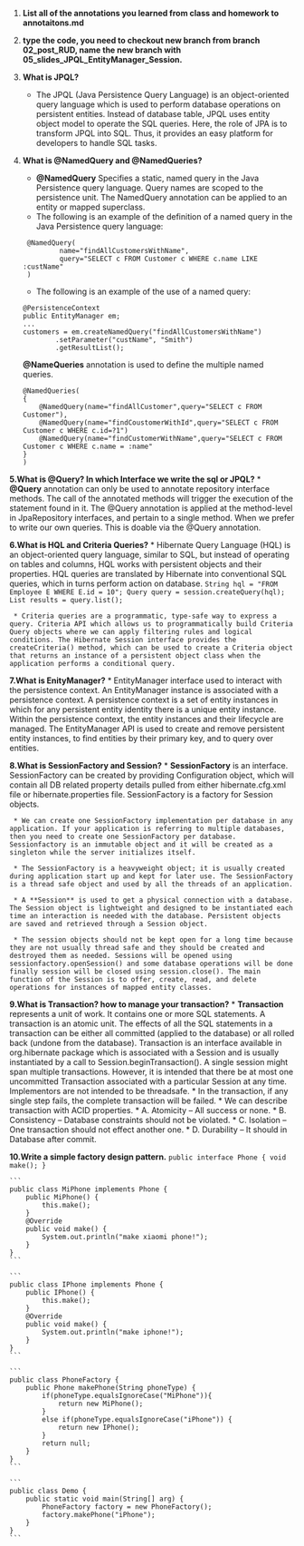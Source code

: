 1. **List all of the annotations you learned from class and homework to annotaitons.md**

2. **type the code, you need to checkout new branch from branch 02_post_RUD, name the new branch with 05_slides_JPQL_EntityManager_Session.**

3. **What is JPQL?**
   * The JPQL (Java Persistence Query Language) is an object-oriented query language which is used to perform database operations on persistent entities. Instead of database table, JPQL uses entity object model to operate the SQL queries. Here, the role of JPA is to transform JPQL into SQL. Thus, it provides an easy platform for developers to handle SQL tasks.
   
4. **What is @NamedQuery and @NamedQueries?**
   - **@NamedQuery** Specifies a static, named query in the Java Persistence query language. Query names are scoped to the persistence unit. The NamedQuery annotation can be applied to an entity or mapped superclass.
   * The following is an example of the definition of a named query in the Java Persistence query language:
   
   ```
    @NamedQuery(
            name="findAllCustomersWithName",
            query="SELECT c FROM Customer c WHERE c.name LIKE :custName"
    ) 
    ```

   * The following is an example of the use of a named query:
 	```
    @PersistenceContext
    public EntityManager em;
    ...
    customers = em.createNamedQuery("findAllCustomersWithName")
            .setParameter("custName", "Smith")
            .getResultList();
    ```

    **@NameQueries** annotation is used to define the multiple named queries.
    ```
    @NamedQueries(
    {
  		@NamedQuery(name="findAllCustomer",query="SELECT c FROM Customer"),
  		@NamedQuery(name="findCoustomerWithId",query="SELECT c FROM Customer c WHERE c.id=?1")
  		@NamedQuery(name="findCustomerWithName",query="SELECT c FROM Customer c WHERE c.name = :name"
	}
	)
	```

**5.What is @Query? In which Interface we write the sql or JPQL?**
     * **@Query** annotation can only be used to annotate repository interface methods. The call of the annotated methods will trigger the execution of the statement found in it. The @Query annotation is applied at the method-level in JpaRepository interfaces, and pertain to a single method. When we prefer to write our own queries. This is doable via the @Query annotation.

**6.What is HQL and Criteria Queries?**
     * Hibernate Query Language (HQL) is an object-oriented query language, similar to SQL, but instead of operating on tables and columns, HQL works with persistent objects and their properties. HQL queries are translated by Hibernate into conventional SQL queries, which in turns perform action on database.
     ```
     String hql = "FROM Employee E WHERE E.id = 10";
     Query query = session.createQuery(hql);
     List results = query.list();
     ```
     
     * Criteria queries are a programmatic, type-safe way to express a query. Criteria API which allows us to programmatically build Criteria Query objects where we can apply filtering rules and logical conditions. The Hibernate Session interface provides the createCriteria() method, which can be used to create a Criteria object that returns an instance of a persistent object class when the application performs a conditional query.

**7.What is EnityManager?**
     * EntityManager interface used to interact with the persistence context. An EntityManager instance is associated with a persistence context. A persistence context is a set of entity instances in which for any persistent entity identity there is a unique entity instance. Within the persistence context, the entity instances and their lifecycle are managed. The EntityManager API is used to create and remove persistent entity instances, to find entities by their primary key, and to query over entities.

**8.What is SessionFactory and Session?**
     * **SessionFactory** is an interface. SessionFactory can be created by providing Configuration object, which will contain all DB related property details pulled from either hibernate.cfg.xml file or hibernate.properties file. SessionFactory is a factory for Session objects.

     * We can create one SessionFactory implementation per database in any application. If your application is referring to multiple databases, then you need to create one SessionFactory per database. Sessionfactory is an immutable object and it will be created as a singleton while the server initializes itself.

     * The SessionFactory is a heavyweight object; it is usually created during application start up and kept for later use. The SessionFactory is a thread safe object and used by all the threads of an application.

     * A **Session** is used to get a physical connection with a database. The Session object is lightweight and designed to be instantiated each time an interaction is needed with the database. Persistent objects are saved and retrieved through a Session object.

     * The session objects should not be kept open for a long time because they are not usually thread safe and they should be created and destroyed them as needed. Sessions will be opened using sessionfactory.openSession() and some database operations will be done finally session will be closed using session.close(). The main function of the Session is to offer, create, read, and delete operations for instances of mapped entity classes.

**9.What is Transaction? how to manage your transaction?**
     * **Transaction** represents a unit of work. It contains one or more SQL statements. A transaction is an atomic unit. The effects of all the SQL statements in a transaction can be either all committed (applied to the database) or all rolled back (undone from the database). Transaction is an interface available in org.hibernate package which is associated with a Session and is usually instantiated by a call to Session.beginTransaction(). A single session might span multiple transactions. However, it is intended that there be at most one uncommitted Transaction associated with a particular Session at any time. Implementors are not intended to be threadsafe.
     * In the transaction, if any single step fails, the complete transaction will be failed.
     * We can describe transaction with ACID properties.
       * A. Atomicity – All success or none.
       * B. Consistency – Database constraints should not be violated.
       * C. Isolation – One transaction should not effect another one.
       * D. Durability – It should in Database after commit.

**10.Write a simple factory design pattern.**
	```
    public interface Phone {
    	void make();
    }
    ```

    ```
	public class MiPhone implements Phone {
	    public MiPhone() {
	        this.make();
	    }
	    @Override
	    public void make() {
	        System.out.println("make xiaomi phone!");
	    }
	}
	```

	```
	public class IPhone implements Phone {
	    public IPhone() {
	        this.make();
	    }
	    @Override
	    public void make() {
	        System.out.println("make iphone!");
	    }
	}
	```

	```
	public class PhoneFactory {
	    public Phone makePhone(String phoneType) {
	        if(phoneType.equalsIgnoreCase("MiPhone")){
	            return new MiPhone();
	        }
	        else if(phoneType.equalsIgnoreCase("iPhone")) {
	            return new IPhone();
	        }
	        return null;
	    }
	}
	```

	```
	public class Demo {
	    public static void main(String[] arg) {
	        PhoneFactory factory = new PhoneFactory();
	        factory.makePhone("iPhone");
	    }
	}
	```
